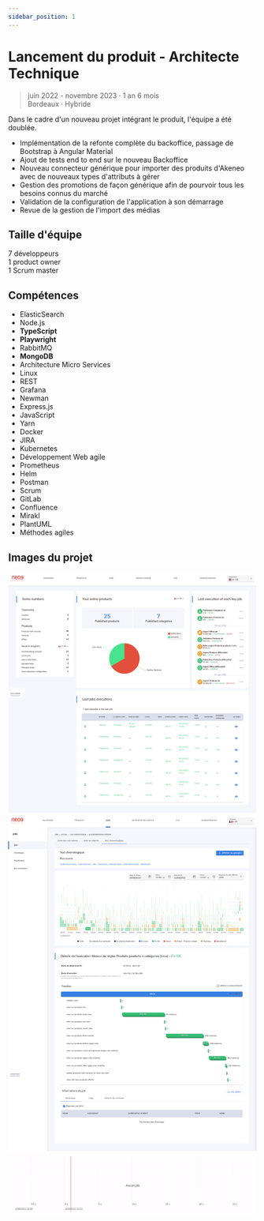 ```yaml
---
sidebar_position: 1
---
```


# Lancement du produit - Architecte Technique

> juin 2022 - novembre 2023 · 1 an 6 mois
> \
> Bordeaux · Hybride

Dans le cadre d'un nouveau projet intégrant le produit, l'équipe a été doublée.

- Implémentation de la refonte complète du backoffice, passage de Bootstrap à Angular Material
- Ajout de tests end to end sur le nouveau Backoffice
- Nouveau connecteur générique pour importer des produits d'Akeneo avec de nouveaux types d'attributs à gérer
- Gestion des promotions de façon générique afin de pourvoir tous les besoins connus du marché
- Validation de la configuration de l'application à son démarrage
- Revue de la gestion de l'import des médias

## Taille d'équipe

7 développeurs\
1 product owner\
1 Scrum master

## Compétences

- ElasticSearch
- Node.js
- **TypeScript**
- **Playwright**
- RabbitMQ
- **MongoDB**
- Architecture Micro Services
- Linux
- REST
- Grafana
- Newman
- Express.js
- JavaScript
- Yarn
- Docker
- JIRA
- Kubernetes
- Développement Web agile
- Prometheus
- Helm
- Postman
- Scrum
- GitLab
- Confluence
- Mirakl
- PlantUML
- Méthodes agiles

## Images du projet

![img](/img/pages/experiences/neo9/catalogue/portfolio/home.png)
![img](/img/pages/experiences/neo9/catalogue/portfolio/jobs.png)
![img](/img/pages/experiences/neo9/catalogue/portfolio/jobs-timeline-live.gif)



